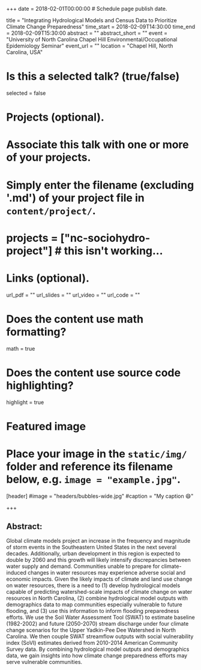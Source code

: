 +++
date = 2018-02-01T00:00:00  # Schedule page publish date.

title = "Integrating Hydrological Models and Census Data to Prioritize Climate Change Preparedness"
time_start = 2018-02-09T14:30:00
time_end = 2018-02-09T15:30:00
abstract = ""
abstract_short = ""
event = "University of North Carolina Chapel Hill Environmental/Occupational Epidemiology Seminar"
event_url = ""
location = "Chapel Hill, North Carolina, USA"

# Is this a selected talk? (true/false)
selected = false

# Projects (optional).
#   Associate this talk with one or more of your projects.
#   Simply enter the filename (excluding '.md') of your project file in `content/project/`.
# projects = ["nc-sociohydro-project"] # this isn't working...

# Links (optional).
url_pdf = ""
url_slides = ""
url_video = ""
url_code = ""

# Does the content use math formatting?
math = true

# Does the content use source code highlighting?
highlight = true

# Featured image
# Place your image in the `static/img/` folder and reference its filename below, e.g. `image = "example.jpg"`.
[header]
#image = "headers/bubbles-wide.jpg"
#caption = "My caption :smile:"

+++

## Abstract:</br>
Global climate models project an increase in the frequency and magnitude of storm events in the Southeastern United States in the next several decades. Additionally, urban development in this region is expected to double by 2060 and this growth will likely intensify discrepancies between water supply and demand. Communities unable to prepare for climate-induced changes in water resources may experience adverse social and economic impacts. Given the likely impacts of climate and land use change on water resources, there is a need to (1) develop hydrological models capable of predicting watershed-scale impacts of climate change on water resources in North Carolina, (2) combine hydrological model outputs with demographics data to map communities especially vulnerable to future flooding, and (3) use this information to inform flooding preparedness efforts. We use the Soil Water Assessment Tool (SWAT) to estimate baseline (1982-2002) and future (2050-2070) stream discharge under four climate change scenarios for the Upper Yadkin-Pee Dee Watershed in North Carolina. We then couple SWAT streamflow outputs with social vulnerability index (SoVI) estimates derived from 2010-2014 American Community Survey data. By combining hydrological model outputs and demographics data, we gain insights into how climate change preparedness efforts may serve vulnerable communities.